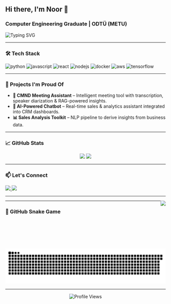 <h2 align="left">Hi there, I'm Noor 👋</h2>

<h3 align="left">Computer Engineering Graduate | ODTÜ (METU)</h3>

<p align="left">
  <img src="https://readme-typing-svg.herokuapp.com?font=Fira+Code&duration=3000&pause=1000&color=F75C7E&center=false&vCenter=true&multiline=true&width=435&lines=AI+Engineer+%7C+Tech+Explorer+%7C+Problem+Solver;Always+building+cool+stuff+%F0%9F%9A%80;Lifelong+learner+%E2%9C%8C%EF%B8%8F" alt="Typing SVG" />
</p>

---

### 🛠️ Tech Stack

<p align="left">
  <img src="https://cdn.jsdelivr.net/gh/devicons/devicon/icons/python/python-original.svg" height="40" alt="python" />
  <img src="https://cdn.jsdelivr.net/gh/devicons/devicon/icons/javascript/javascript-original.svg" height="40" alt="javascript" />
  <img src="https://cdn.jsdelivr.net/gh/devicons/devicon/icons/react/react-original.svg" height="40" alt="react" />
  <img src="https://cdn.jsdelivr.net/gh/devicons/devicon/icons/nodejs/nodejs-original.svg" height="40" alt="nodejs" />
  <img src="https://cdn.jsdelivr.net/gh/devicons/devicon/icons/docker/docker-original.svg" height="40" alt="docker" />
  <img src="https://cdn.jsdelivr.net/gh/devicons/devicon/icons/aws/aws-original.svg" height="40" alt="aws" />
  <img src="https://cdn.jsdelivr.net/gh/devicons/devicon/icons/tensorflow/tensorflow-original.svg" height="40" alt="tensorflow" />
</p>

---

### 🚀 Projects I'm Proud Of

- **🧠 CMND Meeting Assistant** – Intelligent meeting tool with transcription, speaker diarization & RAG-powered insights.
- **🤖 AI-Powered Chatbot** – Real-time sales & analytics assistant integrated into CRM dashboards.
- **📊 Sales Analysis Toolkit** – NLP pipeline to derive insights from business data.

---

### 📈 GitHub Stats

<div align="center">
  <img src="https://streak-stats.demolab.com?user=Noor-Z1&locale=en&mode=daily&theme=dracula&hide_border=false&border_radius=5" height="150" />
  <img src="https://github-readme-stats.vercel.app/api/top-langs?username=Noor-Z1&locale=en&layout=compact&langs_count=6&theme=dracula&hide_border=false" height="150" />
</div>

---

### 📫 Let's Connect

<p align="left">
  <a href="https://www.linkedin.com/in/noor-ul-zain-305144145/" target="_blank">
    <img src="https://img.shields.io/badge/LinkedIn-0077B5?style=for-the-badge&logo=linkedin&logoColor=white" />
  </a>
  <a href="mailto:noorulzayn10@gmail.com" target="_blank">
    <img src="https://img.shields.io/badge/Gmail-D14836?style=for-the-badge&logo=gmail&logoColor=white" />
  </a>
</p>

---

<img align="right" height="150" src="https://i.imgflip.com/65efzo.gif" />

---

### 🐍 GitHub Snake Game

<img src="https://raw.githubusercontent.com/Noor-Z1/Noor-Z1/output/snake.svg" alt="Snake animation" />

---

<div align="center">
  <img src="https://profile-counter.glitch.me/Noor-Z1/count.svg?" alt="Profile Views" />
</div>


